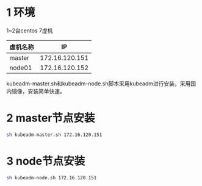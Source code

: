 # 1 环境

1~2台centos 7虚机

| 虚机名称        | IP            |
| ------------- |:-------------:|
| master        | 172.16.120.151|
| node01        | 172.16.120.152|

kubeadm-master.sh和kubeadm-node.sh脚本采用kubeadm进行安装，采用国内镜像，安装简单快速。

# 2 master节点安装
```bash
sh kubeadm-master.sh 172.16.120.151
```

# 3 node节点安装
```bash
sh kubeadm-node.sh 172.16.120.151
```
